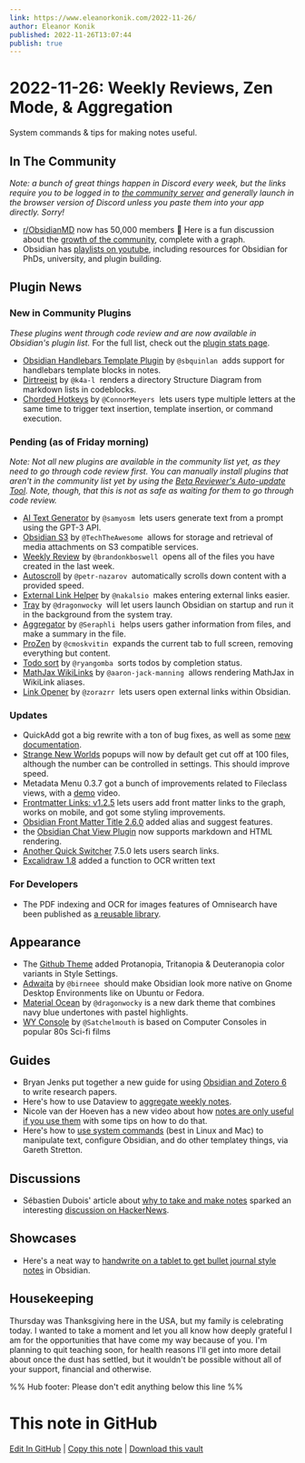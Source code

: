 ```yaml
---
link: https://www.eleanorkonik.com/2022-11-26/
author: Eleanor Konik
published: 2022-11-26T13:07:44
publish: true
---
```


# 2022-11-26: Weekly Reviews, Zen Mode, & Aggregation
System commands & tips for making notes useful.

## In The Community

_Note: a bunch of great things happen in Discord every week, but the links require you to be logged in to [the community server](https://obsidian.md/community) and generally launch in the browser version of Discord unless you paste them into your app directly. Sorry!_ 

* [r/ObsidianMD](https://www.reddit.com/r/ObsidianMD/) now has 50,000 members 🤯 Here is a fun discussion about the [growth of the community](https://www.reddit.com/r/ObsidianMD/comments/yzkyfm/obsidianmd_subreddit_growth_vs_other_apps_only/), complete with a graph.
* Obsidian has [playlists on youtube](https://www.youtube.com/@obsdmd/playlists), including resources for Obsidian for PhDs, university, and plugin building.

## Plugin News

### New in Community Plugins

_These plugins went through code review and are now available in Obsidian's plugin list._ For the full list, check out the [plugin stats page](https://obsidian-plugin-stats.vercel.app/new).

* [Obsidian Handlebars Template Plugin](https://github.com/sbquinlan/obsidian-handlebars) by `@sbquinlan`  adds support for handlebars template blocks in notes.
* [Dirtreeist](https://github.com/k4a-l/obsidian-dirtreeist) by `@k4a-l`  renders a directory Structure Diagram from markdown lists in codeblocks.
* [Chorded Hotkeys](https://github.com/ConnorMeyers/obsidian-chorded-hotkeys) by `@ConnorMeyers`  lets users type multiple letters at the same time to trigger text insertion, template insertion, or command execution.

### Pending (as of Friday morning)

_Note: Not all new plugins are available in the community list yet, as they need to go through code review first. You can manually install plugins that aren't in the community list yet by using the [Beta Reviewer's Auto-update Tool](https://github.com/TfTHacker/obsidian42-brat). Note, though, that this is not as safe as waiting for them to go through code review._

* [AI Text Generator](https://github.com/samyosm/obsidian-ai-text-generator) by `@samyosm`  lets users generate text from a prompt using the GPT-3 API.
* [Obsidian S3](https://github.com/TechTheAwesome/obsidian-s3) by `@TechTheAwesome`  allows for storage and retrieval of media attachments on S3 compatible services.
* [Weekly Review](https://github.com/brandonkboswell/weekly-review) by `@brandonkboswell`  opens all of the files you have created in the last week.
* [Autoscroll](https://github.com/petr-nazarov/obsidian-autoscroll) by `@petr-nazarov`  automatically scrolls down content with a provided speed.
* [External Link Helper](https://github.com/nakalsio/obsidian-danpung) by `@nakalsio`  makes entering external links easier.
* [Tray](https://github.com/dragonwocky/obsidian-tray) by `@dragonwocky`  will let users launch Obsidian on startup and run it in the background from the system tray.
* [Aggregator](https://github.com/Seraphli/obsidian-aggregator) by `@Seraphli`  helps users gather information from files, and make a summary in the file.
* [ProZen](https://github.com/cmoskvitin/obsidian-prozen) by `@cmoskvitin`  expands the current tab to full screen, removing everything but content.
* [Todo sort](https://github.com/ryangomba/obsidian-todo-sort) by `@ryangomba`  sorts todos by completion status.
* [MathJax WikiLinks](https://github.com/aaron-jack-manning/obsidian-mathjax-wikilinks) by `@aaron-jack-manning`  allows rendering MathJax in WikiLink aliases.
* [Link Opener](https://github.com/zorazrr/obsidian-link-opener) by `@zorazrr`  lets users open external links within Obsidian.

### Updates

* QuickAdd got a big rewrite with a ton of bug fixes, as well as some [new documentation](https://quickadd.obsidian.guide).
* [Strange New Worlds](https://github.com/TfTHacker/obsidian42-strange-new-worlds) popups will now by default get cut off at 100 files, although the number can be controlled in settings. This should improve speed.
* Metadata Menu 0.3.7 got a bunch of improvements related to Fileclass views, with a [demo](https://youtu.be/3jukvV7OODg) video.
* [Frontmatter Links: v1.2.5](https://obsidian.md/plugins?id=frontmatter-links) lets users add front matter links to the graph, works on mobile, and got some styling improvements.
* [Obsidian Front Matter Title 2.6.0](https://github.com/Snezhig/obsidian-front-matter-title/releases/tag/2.6.0) added alias and suggest features.
* the [Obsidian Chat View Plugin](https://github.com/adifyr/obsidian-chat-view) now supports markdown and HTML rendering.
* [Another Quick Switcher](https://github.com/tadashi-aikawa/obsidian-another-quick-switcher) 7.5.0 lets users search links.
* [Excalidraw 1.8](https://github.com/zsviczian/obsidian-excalidraw-plugin/releases/tag/1.8.0) added a function to OCR written text

### For Developers

* The PDF indexing and OCR for images features of Omnisearch have been published as [a reusable library](https://github.com/scambier/obsidian-text-extract).

## Appearance

* The [Github Theme](https://github.com/krios2146/obsidian-github/releases/tag/1.1.3) added Protanopia, Tritanopia & Deuteranopia color variants in Style Settings.
* [Adwaita](https://github.com/birneee/obsidian-adwaita-theme) by `@birneee`  should make Obsidian look more native on Gnome Desktop Environments like on Ubuntu or Fedora.
* [Material Ocean](https://github.com/dragonwocky/obsidian-material-ocean) by `@dragonwocky` is a new dark theme that combines navy blue undertones with pastel highlights.
* [WY Console](https://github.com/Satchelmouth/Obsidian-Theme-WYConsole) by `@Satchelmouth` is based on Computer Consoles in popular 80s Sci-fi films

## Guides

* Bryan Jenks put together a new guide for using [Obsidian and Zotero 6](https://youtu.be/mMpVMuGBGe8) to write research papers.
* Here's how to use Dataview to [aggregate weekly notes](https://brianmeeker.me/2022/11/25/aggregating-weekly-notes-with-obsidian-and-dataview/).
* Nicole van der Hoeven has a new video about how [notes are only useful if you use them](https://www.youtube.com/watch?v=v7BbraqevMg) with some tips on how to do that.
* Here's how to [use system commands](https://medium.com/@gareth.stretton/obsidian-do-almost-anything-really-with-system-commands-b496ffd0679c) (best in Linux and Mac) to manipulate text, configure Obsidian, and do other templatey things, via Gareth Stretton.

## Discussions

* Sébastien Dubois' article about [why to take and make notes](https://dsebastien.net/blog/2022-11-16-why-take-notes) sparked an interesting [discussion on HackerNews](https://news.ycombinator.com/item?id=33691341).

## Showcases

* Here's a neat way to [handwrite on a tablet to get bullet journal style notes](https://www.reddit.com/r/ObsidianMD/comments/z2jfwf/obsidian_bullet_journal_handwriting_in_my_s6_tab/) in Obsidian.

## Housekeeping

Thursday was Thanksgiving here in the USA, but my family is celebrating today. I wanted to take a moment and let you all know how deeply grateful I am for the opportunities that have come my way because of you. I'm planning to quit teaching soon, for health reasons I'll get into more detail about once the dust has settled, but it wouldn't be possible without all of your support, financial and otherwise.


%% Hub footer: Please don't edit anything below this line %%

# This note in GitHub

<span class="git-footer">[Edit In GitHub](https://github.dev/obsidian-community/obsidian-hub/blob/main/01%20-%20Community/Obsidian%20Roundup/2022-11-26%20Weekly%20Reviews%2C%20Zen%20Mode%2C%20%26%20Aggregation.md "git-hub-edit-note") | [Copy this note](https://raw.githubusercontent.com/obsidian-community/obsidian-hub/main/01%20-%20Community/Obsidian%20Roundup/2022-11-26%20Weekly%20Reviews%2C%20Zen%20Mode%2C%20%26%20Aggregation.md "git-hub-copy-note") | [Download this vault](https://github.com/obsidian-community/obsidian-hub/archive/refs/heads/main.zip "git-hub-download-vault") </span>
